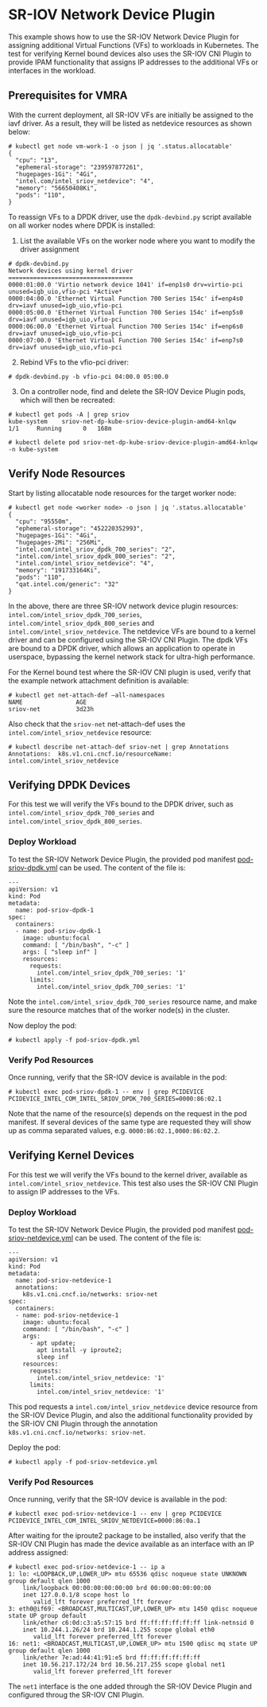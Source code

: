 # SR-IOV Network Device Plugin
This example shows how to use the SR-IOV Network Device Plugin for assigning additional Virtual Functions (VFs) to workloads in Kubernetes. The test for verifying Kernel bound devices also uses the SR-IOV CNI Plugin to provide IPAM functionality that assigns IP addresses to the additional VFs or interfaces in the workload.

## Prerequisites for VMRA
With the current deployment, all SR-IOV VFs are initially be assigned to the iavf driver. As a result, they will be listed as netdevice resources as shown below:
```
# kubectl get node vm-work-1 -o json | jq '.status.allocatable'
{
  "cpu": "13",
  "ephemeral-storage": "239597877261",
  "hugepages-1Gi": "4Gi",
  "intel.com/intel_sriov_netdevice": "4",
  "memory": "56650408Ki",
  "pods": "110",
}
```
To reassign VFs to a DPDK driver, use the `dpdk-devbind.py` script available on all worker nodes where DPDK is installed:
1. List the available VFs on the worker node where you want to modify the driver assignment
```
# dpdk-devbind.py
Network devices using kernel driver
===================================
0000:01:00.0 'Virtio network device 1041' if=enp1s0 drv=virtio-pci unused=igb_uio,vfio-pci *Active*
0000:04:00.0 'Ethernet Virtual Function 700 Series 154c' if=enp4s0 drv=iavf unused=igb_uio,vfio-pci
0000:05:00.0 'Ethernet Virtual Function 700 Series 154c' if=enp5s0 drv=iavf unused=igb_uio,vfio-pci
0000:06:00.0 'Ethernet Virtual Function 700 Series 154c' if=enp6s0 drv=iavf unused=igb_uio,vfio-pci
0000:07:00.0 'Ethernet Virtual Function 700 Series 154c' if=enp7s0 drv=iavf unused=igb_uio,vfio-pci
```
2. Rebind VFs to the vfio-pci driver:
```
# dpdk-devbind.py -b vfio-pci 04:00.0 05:00.0
```
3. On a controller node, find and delete the SR-IOV Device Plugin pods, which will then be recreated:
```
# kubectl get pods -A | grep sriov
kube-system    sriov-net-dp-kube-sriov-device-plugin-amd64-knlqw       1/1     Running		0	168m
```
```
# kubectl delete pod sriov-net-dp-kube-sriov-device-plugin-amd64-knlqw -n kube-system
```

## Verify Node Resources
Start by listing allocatable node resources for the target worker node:
```
# kubectl get node <worker node> -o json | jq '.status.allocatable'
{
  "cpu": "95550m",
  "ephemeral-storage": "452220352993",
  "hugepages-1Gi": "4Gi",
  "hugepages-2Mi": "256Mi",
  "intel.com/intel_sriov_dpdk_700_series": "2",
  "intel.com/intel_sriov_dpdk_800_series": "2",
  "intel.com/intel_sriov_netdevice": "4",
  "memory": "191733164Ki",
  "pods": "110",
  "qat.intel.com/generic": "32"
}
```
In the above, there are three SR-IOV network device plugin resources: `intel.com/intel_sriov_dpdk_700_series`, `intel.com/intel_sriov_dpdk_800_series` and `intel.com/intel_sriov_netdevice`. The netdevice VFs are bound to a kernel driver and can be configured using the SR-IOV CNI Plugin. The dpdk VFs are bound to a DPDK driver, which allows an application to operate in userspace, bypassing the kernel network stack for ultra-high performance.

For the Kernel bound test where the SR-IOV CNI plugin is used, verify that the example network attachment definition is available:
```
# kubectl get net-attach-def –all-namespaces
NAME               AGE 
sriov-net          3d23h
```
Also check that the `sriov-net` net-attach-def uses the `intel.com/intel_sriov_netdevice` resource:
```
# kubectl describe net-attach-def sriov-net | grep Annotations 
Annotations:  k8s.v1.cni.cncf.io/resourceName: intel.com/intel_sriov_netdevice
```

## Verifying DPDK Devices
For this test we will verify the VFs bound to the DPDK driver, such as `intel.com/intel_sriov_dpdk_700_series` and `intel.com/intel_sriov_dpdk_800_series`.

### Deploy Workload
To test the SR-IOV Network Device Plugin, the provided pod manifest [pod-sriov-dpdk.yml](pod-sriov-dpdk.yml) can be used. The content of the file is:
```
---
apiVersion: v1  
kind: Pod
metadata:
  name: pod-sriov-dpdk-1
spec:
  containers:
  - name: pod-sriov-dpdk-1
    image: ubuntu:focal
    command: [ "/bin/bash", "-c" ]
    args: [ "sleep inf" ]
    resources:
      requests:
        intel.com/intel_sriov_dpdk_700_series: '1'
      limits:
        intel.com/intel_sriov_dpdk_700_series: '1'
```
Note the `intel.com/intel_sriov_dpdk_700_series` resource name, and make sure the resource matches that of the worker node(s) in the cluster. 

Now deploy the pod:
```
# kubectl apply -f pod-sriov-dpdk.yml
```

### Verify Pod Resources
Once running, verify that the SR-IOV device is available in the pod:
```
# kubectl exec pod-sriov-dpdk-1 -- env | grep PCIDEVICE 
PCIDEVICE_INTEL_COM_INTEL_SRIOV_DPDK_700_SERIES=0000:86:02.1
```
Note that the name of the resource(s) depends on the request in the pod manifest. If several devices of the same type are requested they will show up as comma separated values, e.g. `0000:86:02.1,0000:86:02.2`.

## Verifying Kernel Devices
For this test we will verify the VFs bound to the kernel driver, available as `intel.com/intel_sriov_netdevice`. This test also uses the SR-IOV CNI Plugin to assign IP addresses to the VFs.

### Deploy Workload
To test the SR-IOV Network Device Plugin, the provided pod manifest [pod-sriov-netdevice.yml](pod-sriov-netdevice.yml) can be used. The content of the file is:
```
---
apiVersion: v1  
kind: Pod
metadata:
  name: pod-sriov-netdevice-1
  annotations:
    k8s.v1.cni.cncf.io/networks: sriov-net
spec:
  containers:
  - name: pod-sriov-netdevice-1
    image: ubuntu:focal
    command: [ "/bin/bash", "-c" ]
    args:
      - apt update;
        apt install -y iproute2;
        sleep inf
    resources:
      requests:
        intel.com/intel_sriov_netdevice: '1'
      limits:
        intel.com/intel_sriov_netdevice: '1'
```
This pod requests a `intel.com/intel_sriov_netdevice` device resource from the SR-IOV Device Plugin, and also the additional functionality provided by the SR-IOV CNI Plugin through the annotation `k8s.v1.cni.cncf.io/networks: sriov-net`.

Deploy the pod:
```
# kubectl apply -f pod-sriov-netdevice.yml
```

### Verify Pod Resources
Once running, verify that the SR-IOV device is available in the pod:
```
# kubectl exec pod-sriov-netdevice-1 -- env | grep PCIDEVICE 
PCIDEVICE_INTEL_COM_INTEL_SRIOV_NETDEVICE=0000:86:0a.1
```

After waiting for the iproute2 package to be installed, also verify that the SR-IOV CNI Plugin has made the device available as an interface with an IP address assigned:
```
# kubectl exec pod-sriov-netdevice-1 -- ip a
1: lo: <LOOPBACK,UP,LOWER_UP> mtu 65536 qdisc noqueue state UNKNOWN group default qlen 1000 
    link/loopback 00:00:00:00:00:00 brd 00:00:00:00:00:00
    inet 127.0.0.1/8 scope host lo
       valid_lft forever preferred_lft forever
3: eth0@if69: <BROADCAST,MULTICAST,UP,LOWER_UP> mtu 1450 qdisc noqueue state UP group default
    link/ether c6:0d:c3:a5:57:15 brd ff:ff:ff:ff:ff:ff link-netnsid 0
    inet 10.244.1.26/24 brd 10.244.1.255 scope global eth0
       valid_lft forever preferred_lft forever
16: net1: <BROADCAST,MULTICAST,UP,LOWER_UP> mtu 1500 qdisc mq state UP group default qlen 1000
    link/ether 7e:ad:44:41:91:e5 brd ff:ff:ff:ff:ff:ff
    inet 10.56.217.172/24 brd 10.56.217.255 scope global net1
       valid_lft forever preferred_lft forever
```
The `net1` interface is the one added through the SR-IOV Device Plugin and configured throug the SR-IOV CNI Plugin.

